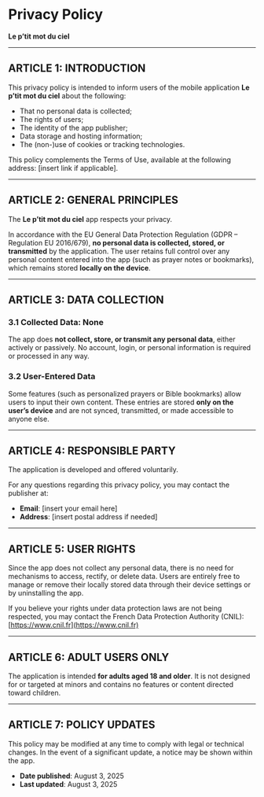 # Privacy Policy
**Le p’tit mot du ciel**

---

## ARTICLE 1: INTRODUCTION

This privacy policy is intended to inform users of the mobile application **Le p’tit mot du ciel** about the following:

- That no personal data is collected;
- The rights of users;
- The identity of the app publisher;
- Data storage and hosting information;
- The (non-)use of cookies or tracking technologies.

This policy complements the Terms of Use, available at the following address: [insert link if applicable].

---

## ARTICLE 2: GENERAL PRINCIPLES

The **Le p’tit mot du ciel** app respects your privacy.

In accordance with the EU General Data Protection Regulation (GDPR – Regulation EU 2016/679), **no personal data is collected, stored, or transmitted** by the application. The user retains full control over any personal content entered into the app (such as prayer notes or bookmarks), which remains stored **locally on the device**.

---

## ARTICLE 3: DATA COLLECTION

### 3.1 Collected Data: None

The app does **not collect, store, or transmit any personal data**, either actively or passively. No account, login, or personal information is required or processed in any way.

### 3.2 User-Entered Data

Some features (such as personalized prayers or Bible bookmarks) allow users to input their own content. These entries are stored **only on the user’s device** and are not synced, transmitted, or made accessible to anyone else.

---

## ARTICLE 4: RESPONSIBLE PARTY

The application is developed and offered voluntarily.

For any questions regarding this privacy policy, you may contact the publisher at:

- **Email**: [insert your email here]
- **Address**: [insert postal address if needed]

---

## ARTICLE 5: USER RIGHTS

Since the app does not collect any personal data, there is no need for mechanisms to access, rectify, or delete data. Users are entirely free to manage or remove their locally stored data through their device settings or by uninstalling the app.

If you believe your rights under data protection laws are not being respected, you may contact the French Data Protection Authority (CNIL): [https://www.cnil.fr](https://www.cnil.fr)

---

## ARTICLE 6: ADULT USERS ONLY

The application is intended **for adults aged 18 and older**. It is not designed for or targeted at minors and contains no features or content directed toward children.

---

## ARTICLE 7: POLICY UPDATES

This policy may be modified at any time to comply with legal or technical changes. In the event of a significant update, a notice may be shown within the app.

- **Date published**: August 3, 2025
- **Last updated**: August 3, 2025
